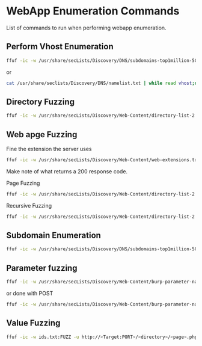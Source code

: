 # WebApp Enumeration Commands
List of commands to run when performing webapp enumeration.

## Perform Vhost Enumeration
```zsh
ffuf -ic -w /usr/share/secLists/Discovery/DNS/subdomains-top1million-5000.txt:FUZZ -u http://<Target:PORT>/ -H 'HOST: FUZZ.<target.domain>'
```
or 
```zsh
cat /usr/share/seclists/Discovery/DNS/namelist.txt | while read vhost;do echo "\n********\nFUZZING: ${vhost}\n********";curl -s -I http://<IP> -H "HOST: ${vhost}.<target.domain>" | grep "Content-Length: ";done
```

## Directory Fuzzing
```zsh
ffuf -ic -w /usr/share/secLists/Discovery/Web-Content/directory-list-2.3-small.txt:FUZZ -u http://<SIP:PORT>/FUZZ
```

## Web apge Fuzzing
Fine the extension the server uses
```zsh
ffuf -ic -w /usr/share/secLists/Discovery/Web-Content/web-extensions.txt:FUZZ -u http://<IP:PORT>/<Directory>/indexFUZZ

```
Make note of what returns a 200 response code.

Page Fuzzing
```zsh
ffuf -ic -w /usr/share/secLists/Discovery/Web-Content/directory-list-2.3-small.txt:FUZZ -u http://<IP:PORT>/<Directory>/FUZZ.<ext> -v
```

Recursive Fuzzing
```zsh
ffuf -ic -w /usr/share/secLists/Discovery/Web-Content/directory-list-2.3-small.txt:FUZZ -u http://<IP:PORT>/<Directory>/FUZZ -recursion -recursion-depth 1 -e <ext> -v
```

## Subdomain Enumeration
```zsh
ffuf -ic -w /usr/share/secLists/Discovery/DNS/subdomains-top1million-5000.txt:FUZZ -u http://FUZZ.<target.domain>/
```

## Parameter fuzzing
```zsh
ffuf -ic -w /usr/share/secLists/Discovery/Web-Content/burp-parameter-names.txt:FUZZ -u http://<Target:PORT>/<directory>/<page>.php?FUZZ=<key>
```
or done with POST
```zsh
ffuf -ic -w /usr/share/secLists/Discovery/Web-Content/burp-parameter-names.txt:FUZZ -u http://<Target:PORT>/<directory>/<page>.php -X POST -d 'FUZZ=<key>' -H 'Content-Type: application/x-www-form-urlencoded'
```

## Value Fuzzing
```zsh
ffuf -ic -w ids.txt:FUZZ -u http://<Target:PORT>/<directory>/<page>.php -X POST -d 'id=FUZZ' -H 'Content-Type: application/x-www-form-urlencoded'
```
